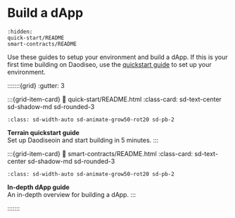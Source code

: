 # Build a dApp

```{toctree}
:hidden:
quick-start/README
smart-contracts/README
```
Use these guides to setup your environment and build a dApp. If this is your first time building on Daodiseo, use the [quickstart guide](quick-start/README.md) to set up your environment.

:::::::{grid}
:gutter: 3

:::{grid-item-card}
:link: quick-start/README.html
:class-card: sd-text-center sd-shadow-md sd-rounded-3
```{image} /img/daodiseoin.svg
:class: sd-width-auto sd-animate-grow50-rot20 sd-pb-2
```
**Terrain quickstart guide**  
Set up Daodiseoin and start building in 5 minutes.
:::

:::{grid-item-card}
:link: smart-contracts/README.html
:class-card: sd-text-center sd-shadow-md sd-rounded-3
```{image} /img/Build_a_dApp_ver2.svg
:class: sd-width-auto sd-animate-grow50-rot20 sd-pb-2
```
**In-depth dApp guide**  
An in-depth overview for building a dApp.
:::

:::::::
